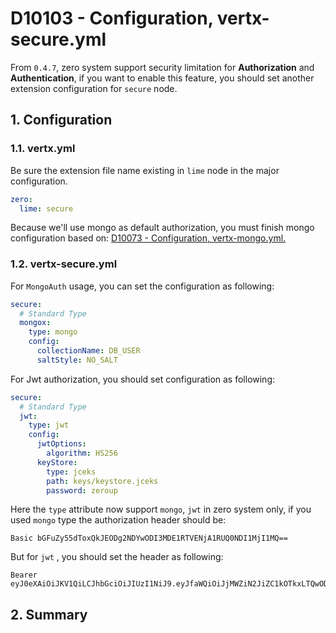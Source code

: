 # D10103 - Configuration, vertx-secure.yml

From `0.4.7`, zero system support security limitation for **Authorization** and **Authentication**, if you want to enable this feature, you should set another extension configuration for `secure` node.

## 1. Configuration

### 1.1. vertx.yml

Be sure the extension file name existing in `lime` node in the major configuration.

```yaml
zero:
  lime: secure
```

Because we'll use mongo as default authorization, you must finish mongo configuration based on: [D10073 - Configuration, vertx-mongo.yml.](/doc/vertx-zero-tutorial/d10073-configuration-vertx-mongoyml.md)

### 1.2. vertx-secure.yml

For `MongoAuth` usage, you can set the configuration as following:

```yaml
secure:
  # Standard Type
  mongox:
    type: mongo
    config:
      collectionName: DB_USER
      saltStyle: NO_SALT
```

For Jwt authorization, you should set configuration as following:

```yaml
secure:
  # Standard Type
  jwt:
    type: jwt
    config:
      jwtOptions:
        algorithm: HS256
      keyStore:
        type: jceks
        path: keys/keystore.jceks
        password: zeroup
```

Here the `type` attribute now support `mongo`, `jwt` in zero system only, if you used `mongo` type the authorization header should be:

```
Basic bGFuZy55dToxQkJEODg2NDYwODI3MDE1RTVENjA1RUQ0NDI1MjI1MQ==
```

But for `jwt` , you should set the header as following:

```
Bearer eyJ0eXAiOiJKV1QiLCJhbGciOiJIUzI1NiJ9.eyJfaWQiOiJjMWZiN2JiZC1kOTkxLTQwODItYTY3ZS0yODliYzM5NzQzNTEiLCJpYXQiOjE1MjAxMTk1Mzh9.iL1ymVq8b7vgqt6nna6vUqCPvaPT3QJpw0Fl4q4xbA4
```

## 2. Summary





